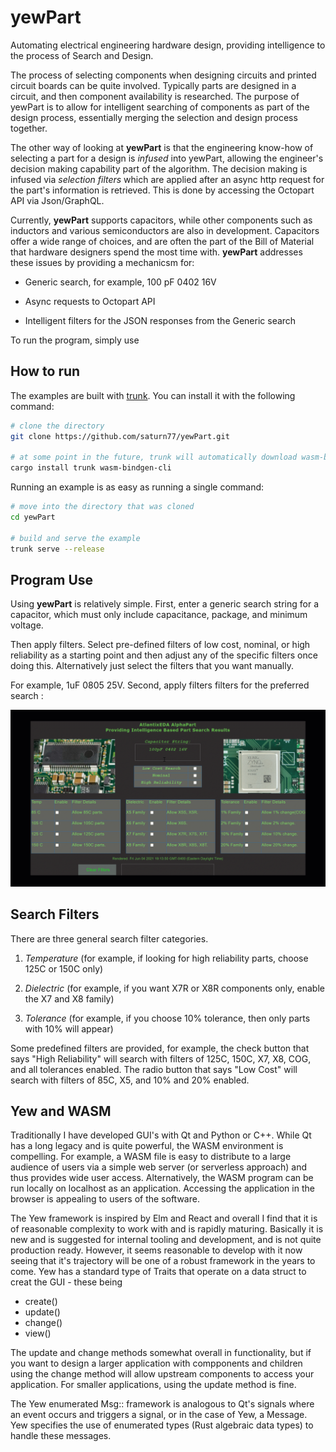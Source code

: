 # yewPart
Automating electrical engineering hardware design, providing intelligence to the process of Search and Design.

The process of selecting components when designing circuits and printed circuit boards can be quite involved. Typically parts are designed in a circuit, and then component availability is researched. The purpose of yewPart is to allow for intelligent searching of components as part of the design process, essentially merging the selection and design process together. 

The other way of looking at **yewPart** is that the engineering know-how of selecting a part for a design is *infused* into yewPart, allowing the engineer's decision making capability part of the algorithm. The decision making is infused via *selection filters* which are applied after an async http request for the part's information is retrieved. This is done by accessing the Octopart API via Json/GraphQL. 

Currently, **yewPart** supports capacitors, while other components such as inductors and various semiconductors are also in development. Capacitors offer a wide range of choices, and are often the part of the Bill of Material that hardware designers spend the most time with. **yewPart** addresses these issues by providing a mechanicsm for:

- Generic search, for example, 100 pF 0402 16V

- Async requests to Octopart API

- Intelligent filters for the JSON responses from the Generic search

To run the program, simply use 

## How to run

The examples are built with [trunk](https://github.com/thedodd/trunk).
You can install it with the following command:

```bash
# clone the directory
git clone https://github.com/saturn77/yewPart.git

# at some point in the future, trunk will automatically download wasm-bindgen
cargo install trunk wasm-bindgen-cli
```

Running an example is as easy as running a single command:

```bash
# move into the directory that was cloned
cd yewPart

# build and serve the example
trunk serve --release
```





## Program Use
Using **yewPart** is relatively simple. First, enter a generic search string for a capacitor, which must only include capacitance, package, and minimum voltage.

Then apply filters. Select pre-defined filters of low cost, nominal, or high reliability  as a starting point and then adjust any of the specific filters once doing this. Alternatively just select the filters that you want manually. 



For example, 1uF 0805 25V. Second, apply filters filters for the preferred search :

<img src="assets/yewPart2.gif">



## Search Filters

There are three general search filter categories.

1. *Temperature* (for example, if looking for high reliability parts, choose 125C or 150C only)

2. *Dielectric* (for example, if you want X7R or X8R components only, enable the X7 and X8 family)

3. *Tolerance* (for example, if you choose 10% tolerance, then only parts with 10% will appear)


Some predefined filters are provided, for example, the check button that says "High Reliability" will search with filters of 125C, 150C, X7, X8, COG, and all tolerances enabled. The radio button that says "Low Cost" will search with filters of 85C, X5, and 10% and 20% enabled.


## Yew and WASM
Traditionally I have developed GUI's with Qt and Python or C++. While Qt has a long legacy and is quite powerful, the WASM environment is compelling. For example, a WASM file is easy to distribute to a large audience of users via a simple web server (or serverless approach) and thus provides wide user access. Alternatively, the WASM program can be run locally on localhost as an application. Accessing the application in the browser is appealing to users of the software.

The Yew framework is inspired by Elm and React and overall I find that it is of reasonable complexity to work with and is rapidly maturing. Basically it is new and is suggested for internal tooling and development, and is not quite production ready. However, it seems reasonable to develop with it now seeing that it's trajectory will be one of a robust framework in the years to come. Yew has a standard type of Traits that operate on a data struct to creat the GUI - these being

- create()
- update() 
- change()
- view()
 
The update and change methods somewhat overall in functionality, but if you want to design a larger application with compponents and children using the change method will allow upstream components to access  your application. For smaller applications, using the update method is fine. 

The Yew enumerated Msg:: framework is analogous to Qt's signals where an event occurs and triggers a signal, or in the case of Yew, a Message. Yew specifies the use of enumerated types (Rust algebraic data types) to handle these messages.

